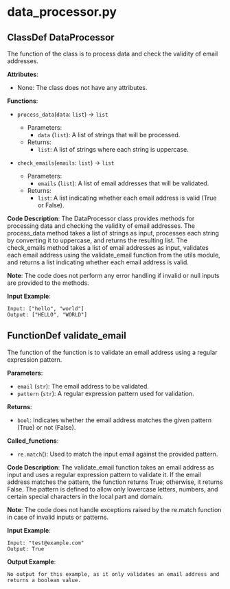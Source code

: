 # data_processor.py

## ClassDef DataProcessor

The function of the class is to process data and check the validity of email addresses.

**Attributes**:

- None: The class does not have any attributes.

**Functions**:

- `process_data`(`data`: `list`) -> `list`
    - Parameters:
        - `data` (`list`): A list of strings that will be processed.
    - Returns:
        - `list`: A list of strings where each string is uppercase.
    
- `check_emails`(`emails`: `list`) -> `list`
    - Parameters:
        - `emails` (`list`): A list of email addresses that will be validated.
    - Returns:
        - `list`: A list indicating whether each email address is valid (True or False).

**Code Description**: The DataProcessor class provides methods for processing data and checking the validity of email addresses. The process_data method takes a list of strings as input, processes each string by converting it to uppercase, and returns the resulting list. The check_emails method takes a list of email addresses as input, validates each email address using the validate_email function from the utils module, and returns a list indicating whether each email address is valid.

**Note**: The code does not perform any error handling if invalid or null inputs are provided to the methods.

**Input Example**:

```
Input: ["hello", "world"]
Output: ["HELLO", "WORLD"]
```

## FunctionDef validate_email

The function of the function is to validate an email address using a regular expression pattern.

**Parameters**:

- `email` (`str`): The email address to be validated.
- `pattern` (`str`): A regular expression pattern used for validation.

**Returns**:

- `bool`: Indicates whether the email address matches the given pattern (True) or not (False).

**Called_functions**:

- `re.match`(): Used to match the input email against the provided pattern.

**Code Description**: The validate_email function takes an email address as input and uses a regular expression pattern to validate it. If the email address matches the pattern, the function returns True; otherwise, it returns False. The pattern is defined to allow only lowercase letters, numbers, and certain special characters in the local part and domain.

**Note**: The code does not handle exceptions raised by the re.match function in case of invalid inputs or patterns.

**Input Example**:

```
Input: "test@example.com"
Output: True
```

**Output Example**:

```
No output for this example, as it only validates an email address and returns a boolean value.
```